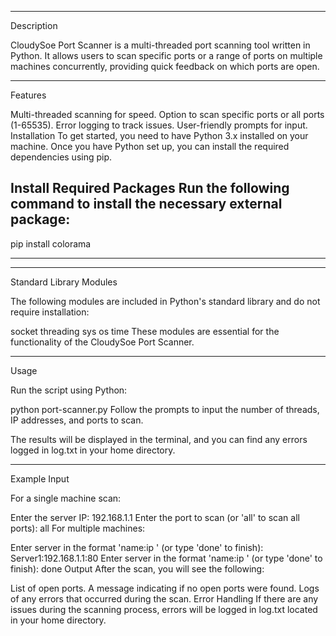 
------------------------------------------------------------------

Description

CloudySoe Port Scanner is a multi-threaded port scanning tool written in Python. It allows users to scan specific ports or a range of ports on multiple machines concurrently, providing quick feedback on which ports are open.

------------------------------------------------------------------

Features

Multi-threaded scanning for speed.
Option to scan specific ports or all ports (1-65535).
Error logging to track issues.
User-friendly prompts for input.
Installation
To get started, you need to have Python 3.x installed on your machine. Once you have Python set up, you can install the required dependencies using pip.

Install Required Packages
Run the following command to install the necessary external package:
------------------------------------------------------------------

pip install colorama

------------------------------------------------------------------

------------------------------------------------------------------
Standard Library Modules

The following modules are included in Python's standard library and do not require installation:

socket
threading
sys
os
time
These modules are essential for the functionality of the CloudySoe Port Scanner.

------------------------------------------------------------------

Usage

Run the script using Python:

python port-scanner.py
Follow the prompts to input the number of threads, IP addresses, and ports to scan.

The results will be displayed in the terminal, and you can find any errors logged in log.txt in your home directory.

------------------------------------------------------------------

Example Input

For a single machine scan:

Enter the server IP: 192.168.1.1
Enter the port to scan (or 'all' to scan all ports): all
For multiple machines:

Enter server in the format 'name:ip
' (or type 'done' to finish): Server1:192.168.1.1:80
Enter server in the format 'name:ip
' (or type 'done' to finish): done
Output
After the scan, you will see the following:

List of open ports.
A message indicating if no open ports were found.
Logs of any errors that occurred during the scan.
Error Handling
If there are any issues during the scanning process, errors will be logged in log.txt located in your home directory.
